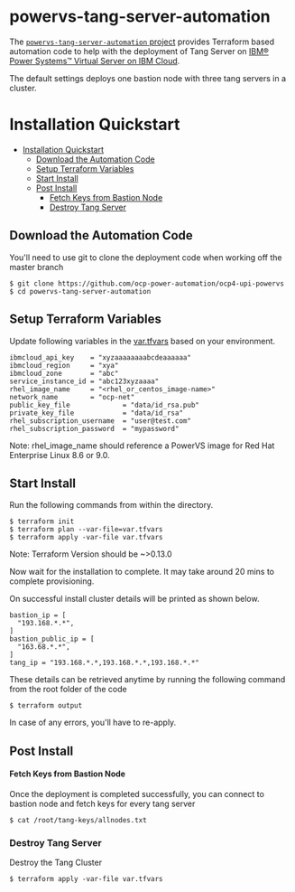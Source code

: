 # powervs-tang-server-automation

The [`powervs-tang-server-automation` project](https://github.com/IBM/powervs-tang-server-automation) provides Terraform based automation code to help with the deployment of Tang Server on [IBM® Power Systems™ Virtual Server on IBM Cloud](https://www.ibm.com/cloud/power-virtual-server).

The default settings deploys one bastion node with three tang servers in a cluster.

# Installation Quickstart

- [Installation Quickstart](#installation-quickstart)
  - [Download the Automation Code](#download-the-automation-code)
  - [Setup Terraform Variables](#setup-terraform-variables)
  - [Start Install](#start-install)
  - [Post Install](#post-install)
      - [Fetch Keys from Bastion Node](#fetch-keys-from-bastion-node)
      - [Destroy Tang Server](#destroy-tang-server)

## Download the Automation Code

You'll need to use git to clone the deployment code when working off the master branch

```
$ git clone https://github.com/ocp-power-automation/ocp4-upi-powervs
$ cd powervs-tang-server-automation
```

## Setup Terraform Variables

Update following variables in the [var.tfvars](../var.tfvars) based on your environment.

```
ibmcloud_api_key    = "xyzaaaaaaaabcdeaaaaaa"
ibmcloud_region     = "xya"
ibmcloud_zone       = "abc"
service_instance_id = "abc123xyzaaaa"
rhel_image_name     = "<rhel_or_centos_image-name>"
network_name        = "ocp-net"
public_key_file             = "data/id_rsa.pub"
private_key_file            = "data/id_rsa"
rhel_subscription_username  = "user@test.com"
rhel_subscription_password  = "mypassword"
```

Note: rhel_image_name should reference a PowerVS image for Red Hat Enterprise Linux 8.6 or 9.0.

## Start Install

Run the following commands from within the directory.

```
$ terraform init
$ terraform plan --var-file=var.tfvars
$ terraform apply -var-file var.tfvars
```
Note: Terraform Version should be ~>0.13.0

Now wait for the installation to complete. It may take around 20 mins to complete provisioning.

On successful install cluster details will be printed as shown below.
```
bastion_ip = [
  "193.168.*.*",
]
bastion_public_ip = [
  "163.68.*.*",
]
tang_ip = "193.168.*.*,193.168.*.*,193.168.*.*"
```

These details can be retrieved anytime by running the following command from the root folder of the code
```
$ terraform output
```

In case of any errors, you'll have to re-apply. 

## Post Install


#### Fetch Keys from Bastion Node

Once the deployment is completed successfully, you can connect to bastion node and fetch keys for every tang server 

```
$ cat /root/tang-keys/allnodes.txt
```

### Destroy Tang Server

Destroy the Tang Cluster

```
$ terraform apply -var-file var.tfvars
```

